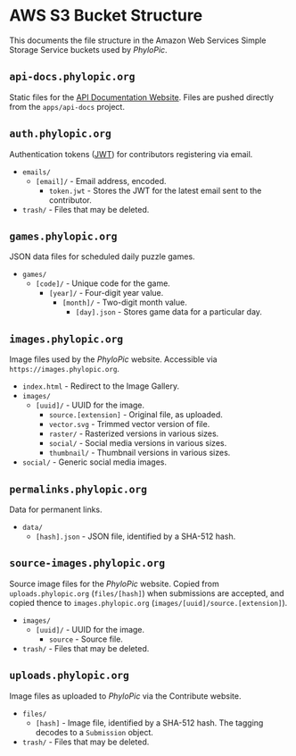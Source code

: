 # AWS S3 Bucket Structure

This documents the file structure in the Amazon Web Services Simple Storage Service buckets used by _PhyloPic_.

## `api-docs.phylopic.org`

Static files for the [API Documentation Website](https://api-docs.phylopic.org). Files are pushed directly from the `apps/api-docs` project.

## `auth.phylopic.org`

Authentication tokens ([JWT](https://jwt.io)) for contributors registering via email.

- `emails/`
    - `[email]/` - Email address, encoded.
        - `token.jwt` - Stores the JWT for the latest email sent to the contributor.
- `trash/` - Files that may be deleted.

## `games.phylopic.org`

JSON data files for scheduled daily puzzle games.

-   `games/`
    -   `[code]/` - Unique code for the game.
        -   `[year]/` - Four-digit year value.
            -   `[month]/` - Two-digit month value.
                -   `[day].json` - Stores game data for a particular day.

## `images.phylopic.org`

Image files used by the _PhyloPic_ website. Accessible via `https://images.phylopic.org`.

- `index.html` - Redirect to the Image Gallery.
- `images/`
    - `[uuid]/` - UUID for the image.
        - `source.[extension]` - Original file, as uploaded.
        - `vector.svg` - Trimmed vector version of file.
        - `raster/` - Rasterized versions in various sizes.
        - `social/` - Social media versions in various sizes.
        - `thumbnail/` - Thumbnail versions in various sizes.
- `social/` - Generic social media images.

## `permalinks.phylopic.org`

Data for permanent links.

- `data/`
    - `[hash].json` - JSON file, identified by a SHA-512 hash.

## `source-images.phylopic.org`

Source image files for the _PhyloPic_ website. Copied from `uploads.phylopic.org` (`files/[hash]`) when submissions are accepted, and copied thence to `images.phylopic.org` (`images/[uuid]/source.[extension]`).

- `images/`
    - `[uuid]/` - UUID for the image.
        - `source` - Source file.
- `trash/` - Files that may be deleted.

## `uploads.phylopic.org`

Image files as uploaded to _PhyloPic_ via the Contribute website.

- `files/`
    - `[hash]` - Image file, identified by a SHA-512 hash. The tagging decodes to a `Submission` object.
- `trash/` - Files that may be deleted.
